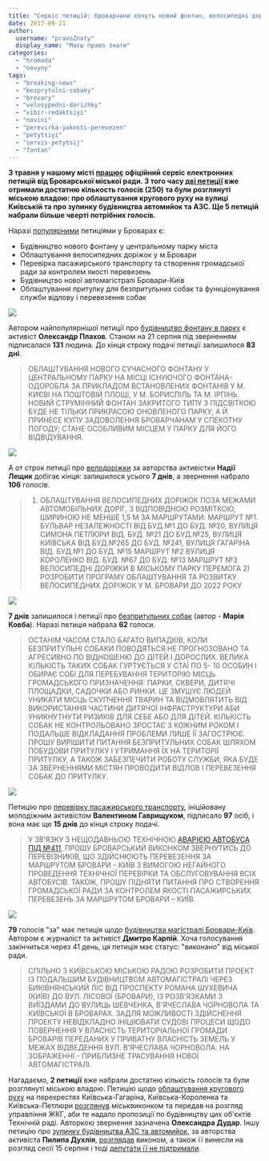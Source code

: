 ```yaml
---
title: "Сервіс петицій: броварчани хочуть новий фонтан, велосипедні доріжки та притулок для собак"
date: 2017-08-21
author: 
  username: "pravoZnaty"
  display_name: "Маєш право знати"
categories: 
  - "hromada"
  - "novyny"
tags: 
  - "breaking-news"
  - "bezprytulni-sobaky"
  - "brovary"
  - "velosypedni-dorizhky"
  - "vibir-redaktsiyi"
  - "novini"
  - "perevirka-yakosti-perevezen"
  - "petytsiyi"
  - "servis-petytsij"
  - "fontan"
---
```


**З травня у нашому місті [працює](https://mpz.brovary.org/u-brovarah-zapratsyuvaly-elektronni-petytsiyi-lider-nabrav-65-golosiv-za-dobu/) офіційний сервіс електронних петицій від Броварської міської ради. З того часу [дві петиції](https://petition.brovary-rada.gov.ua/petitions/?tp=3&cn=-1) вже отримали достатню кількость голосів (250) та були розглянуті міською владою: про облаштування кругового руху на вулиці Київській та про зупинку будівництва автомийок та АЗС. Ще 5 петицій набрали більше чверті потрібних голосів.**

Наразі [популярними](https://petition.brovary-rada.gov.ua/petitions/?tp=2&cn=-1) петиціями у Броварах є:

- Будівництво нового фонтану у центральному парку міста
- Облаштування велосипедних доріжок у м.Бровари
- Перевірка пасажирського транспорту та створення громадської ради за контролем якості перевезень
- Будівництво нової автомагістралі Бровари-Київ
- Облаштування притулку для безпритульних собак та функціонування служби відлову і перевезення собак

[![](https://mpz.brovary.org/wp-content/uploads/2017/08/9110003.jpg)](https://mpz.brovary.org/wp-content/uploads/2017/08/9110003.jpg)

Автором найпопулярнішої петиції про [будівництво фонтану в парку](https://petition.brovary-rada.gov.ua/petition/?pid=17) є активіст **Олександр Плахов**. Станом на 21 серпня під зверненням підписалася **131** людина. До кінця строку подачі петиції залишилося **83 дні**.

> ОБЛАШТУВАННЯ НОВОГО СУЧАСНОГО ФОНТАНУ У ЦЕНТРАЛЬНОМУ ПАРКУ НА МІСЦІ ІСНУЮЧОГО ФОНТАНА-ОДОРОБЛА ЗА ПРИКЛАДОМ ВСТАНОВЛЕНИХ ФОНТАНІВ У М. КИЄВІ НА ПОШТОВІЙ ПЛОЩІ, У М. БОРИСПІЛЬ ТА М. ІРПІНЬ. НОВИЙ СТРУМІННИЙ ФОНТАН ЗАКРИТОГО ТИПУ З ПІДСВІТКОЮ БУДЕ НЕ ТІЛЬКИ ПРИКРАСОЮ ОНОВЛЕНОГО ПАРКУ, А Й ПРИНЕСЕ КУПУ ЗАДОВОЛЕННЯ БРОВАРЧАНАМ У СПЕКОТНУ ПОГОДУ; СТАНЕ ОСОБЛИВИМ МІСЦЕМ У ПАРКУ ДЛЯ ЙОГО ВІДВІДУВАННЯ.

[![](https://mpz.brovary.org/wp-content/uploads/2017/08/1115558.jpg)](https://mpz.brovary.org/wp-content/uploads/2017/08/1115558.jpg)

А от строк петиції про [велодоріжки](https://petition.brovary-rada.gov.ua/petition/?pid=9) за авторства активістки **Надії Лещик** добігає кінця: залишилося усього **7 днів**, а звернення набрало **106** голосів.

> 1) ОБЛАШТУВАННЯ ВЕЛОСИПЕДНИХ ДОРІЖОК ПОЗА МЕЖАМИ АВТОМОБІЛЬНИХ ДОРІГ, З ВІДПОВІДНОЮ РОЗМІТКОЮ, ШИРИНОЮ НЕ МЕНШЕ 1,5 М ЗА МАРШРУТАМИ: МАРШРУТ №1. БУЛЬВАР НЕЗАЛЕЖНОСТІ ВІД БУД.№1 ДО БУД. №20, ВУЛИЦЯ СИМОНА ПЕТЛЮРИ ВІД. БУД. №21 ДО БУД.№25, ВУЛИЦЯ КИЇВСЬКА ВІД БУД.№265 ДО БУД. №241, ВУЛИЦЯ ГАГАРІНА ВІД. БУД.№1 ДО БУД. №15 МАРШРУТ №2 ВУЛИЦЯ КОРОЛЕНКО ВІД. БУД. №67 ДО БУД. №13 МАРШРУТ №3 ВЕЛОСИПЕДНІ ДОРІЖКИ В МІСЬКОМУ ПАРКУ ПЕРЕМОГА 2) РОЗРОБИТИ ПРОГРАМУ ОБЛАШТУВАННЯ ТА РОЗВИТКУ ВЕЛОСИПЕДНИХ ДОРІЖОК У М. БРОВАРИ ДО 2022 РОКУ

[![](https://mpz.brovary.org/wp-content/uploads/2017/08/1443622081_bezpritulni-sobaki-problema-vidkrita.jpg)](https://mpz.brovary.org/wp-content/uploads/2017/08/1443622081_bezpritulni-sobaki-problema-vidkrita.jpg)

**7 днів** залишилося і петиції про [безпритульних собак](https://petition.brovary-rada.gov.ua/petition/?pid=10) (автор - **Марія Ковба**). Наразі петиція набрала **62** голоси.

> ОСТАНІМ ЧАСОМ СТАЛО БАГАТО ВИПАДКІВ, КОЛИ БЕЗПРИТУЛЬНІ СОБАКИ ПОВОДЯТЬСЯ НЕ ПРОГНОЗОВАНО ТА АГРЕСИВНО ПО ВІДНОШЕНЮ ДО ДІТЕЙ І ДОРОСЛИХ. ВЕЛИКА КІЛЬКІСТЬ ТАКИХ СОБАК ГУРТУЄТЬСЯ У СТАЇ ПО 5- 10 ОСОБИН І ОБИРАЄ СОБІ ДЛЯ ПЕРЕБУВАННЯ ТЕРИТОРІЮ МІСЦЬ ГРОМАДСЬКОГО ПРИЗНАЧЕННЯ: ПАРКИ, СКВЕРИ, ДИТЯЧІ ПЛОЩАДКИ, САДОЧКИ АБО РИНКИ. ЦЕ ЗМУШУЄ ЛЮДЕЙ УНИКАТИ МІСЦЬ СКУПЧЕННЯ ТВАРИН ТА ВІДМОВЛЯТИТЬ ВІД ВИКОРИСТАННЯ ЧАСТИНИ ДИТЯЧОЇ ІНФРАСТРУКТУРИ АБИ УНИКНУТНУТИ РИЗИКІВ ДЛЯ СЕБЕ АБО ДЛЯ ДІТЕЙ. КІЛЬКІСТЬ СОБАК НЕ КОНТРОЛЬОВАНО ЗРОСТАЄ З КОЖНИМ РОКОМ І ПОДАЛЬШЕ ВІДКЛАДАННЯ ПРОБЛЕМИ ЛИШЕ ЇЇ ЗАГОСТРЮЄ. ПРОШУ ВИРІШИТИ ПИТАННЯ БЕЗПРИТУЛЬНИХ СОБАК ШЛЯХОМ ПОБУДОВИ ПРИТУЛКУ І УТРИМАННЯ ЇХ НА ТЕРИТОРІЇ ПРИТУЛКУ, А ТАКОЖ ЗАБЕЗПЕЧИТИ РОБОТУ СЛУЖБИ, ЯКА БУДЕ ЗА ЗВЕРНЕННЯМИ МІСТЯН ПРОВОДИТИ ВІДЛОВ І ПЕРЕВЕЗЕННЯ СОБАК ДО ПРИТУЛКУ.

[![](https://mpz.brovary.org/wp-content/uploads/2017/08/Pozhezha-Rozvylka-marshrutka-411_00023.jpg)](https://mpz.brovary.org/wp-content/uploads/2017/08/Pozhezha-Rozvylka-marshrutka-411_00023-1024x768.jpg)

Петицію про [перевірку пасажирського транспорту](https://petition.brovary-rada.gov.ua/petition/?pid=13), ініційовану молодіжним активістом **Валентином Гаврищуком**, підписало **97** осіб, і вона має ще **15 днів** до кінця строку подачі.

> У ЗВ’ЯЗКУ З НЕЩОДАВНЬОЮ ТЕХНІЧНОЮ [АВАРІЄЮ АВТОБУСА ПІД №411](https://mpz.brovary.org/na-rozvyltsi-spalahnula-zgorila-vshhent-411-marshrutka-obijshlosya-bez-zhertv-foto/), ПРОШУ БРОВАРСЬКИЙ ВИКОНКОМ ЗВЕРНУТИСЬ ДО ПЕРЕВІЗНИКІВ, ЩО ЗДІЙСНЮЮТЬ ПЕРЕВЕЗЕННЯ ЗА МАРШРУТОМ БРОВАРИ - КИЇВ З ВИМОГОЮ НЕГАЙНОГО ПРОВЕДЕННЯ ТЕХНІЧНОЇ ПЕРЕВІРКИ ТА ОБСЛУГОВУВАННЯ ВСІХ АВТОБУСІВ. ТАКОЖ, ПРОШУ ПІДНЯТИ ПИТАННЯ ПРО СТВОРЕННЯ ГРОМАДСЬКОЇ РАДИ ЗА КОНТРОЛЕМ ЯКОСТІ ПАСАЖИРСЬКИХ ПЕРЕВЕЗЕНЬ ЗА МАРШРУТОМ БРОВАРИ – КИЇВ.

[![](https://mpz.brovary.org/wp-content/uploads/2017/08/3221114.jpg)](https://mpz.brovary.org/wp-content/uploads/2017/08/3221114.jpg)

**79** голосів "за" має петиція щодо [будівництва магістралі Бровари-Київ](https://petition.brovary-rada.gov.ua/petition/?pid=15). Автором є журналіст та активіст **Дмитро Карпій**. Хоча голосування закінчиться через 41 день, ця петиція має статус: "виконано" від міської ради.

> СПІЛЬНО З КИЇВСЬКОЮ МІСЬКОЮ РАДОЮ РОЗРОБИТИ ПРОЕКТ ІЗ ПОДАЛЬШИМ БУДІВНИЦТВОМ АВТОМАГІСТРАЛІ ЧЕРЕЗ БИКІВНЯНСЬКИЙ ЛІС ВІД ПРОСПЕКТУ РОМАНА ШУХЕВИЧА (КИЇВ) ДО ВУЛ. ЛІСОВОЇ (БРОВАРИ), ІЗ РОЗВ'ЯЗКАМИ З ВИЇЗДАМИ ДО ВУЛИЦЬ ШЕВЧЕНКА, В'ЯЧЕСЛАВА ЧОРНОВОЛА ТА КИЇВСЬКОЇ В БРОВАРАХ. ЗАДЛЯ МОЖЛИВОСТІ ЗДІЙСНЕННЯ ПРОЕКТУ НЕВІДКЛАДНО ІНІЦІЮВАТИ СУДОВІ ПРОЦЕСИ ЩОДО ПОВЕРНЕННЯ У ВЛАСНІСТЬ ТЕРИТОРІАЛЬНОЇ ГРОМАДИ БРОВАРІВ ПЕРЕДАНИХ У ПРИВАТНУ ВЛАСНІСТЬ ЗЕМЕЛЬ У МЕЖАХ ВІДВЕДЕННЯ ВУЛ. В'ЯЧЕСЛАВА ЧОРНОВОЛА. НА ЗОБРАЖЕННІ - ПРИБЛИЗНЕ ТРАСУВАННЯ НОВОЇ АВТОМАГІСТРАЛІ.

Нагадаємо, **2 петиції** вже набрали достатню кількість голосів та були розглянуті міською владою. Петицію щодо [облаштування кругового руху](https://petition.brovary-rada.gov.ua/petition/?pid=7) на перехрестях Київська-Гагаріна, Київська-Короленка та Київська-Петлюри [розглянув](http://brovary-rada.gov.ua/documents/27389.html) міськвиконком та передав на розгляд управління ЖКГ, аби те надало пропозиції по будівництву цих об'єктів Технічній раді. Авторкою звернення зазначена **Олександра Дудар**. Іншу петицію про [зупинку будівництва АЗС та автомийок](https://petition.brovary-rada.gov.ua/petition/?pid=14), за авторства активіста **Пилипа Духлія**, [розглядав](http://brovary-rada.gov.ua/documents/27390.html) виконом, а також її винесли на розгляд сесії 15 серпня і тоді [депутати її не підтримали](https://mpz.brovary.org/deputaty-ne-pidtrymaly-petytsiyu-pylypa-duhliya-pro-zaboronu-budivnytstva-azs-ta-avtomyjok/).
